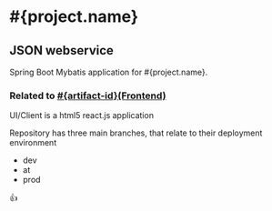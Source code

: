 # #{project.name}

## JSON webservice

Spring Boot Mybatis application for #{project.name}.


### Related to [#{artifact-id}(Frontend)](https://git.bluepantsmedia.com/sixthfloor-east/#{project.git.group}/#{project.git}.git)

UI/Client is a html5 react.js application

Repository has three main branches, that relate to their deployment environment
* dev
* at
* prod

:thumbsup: